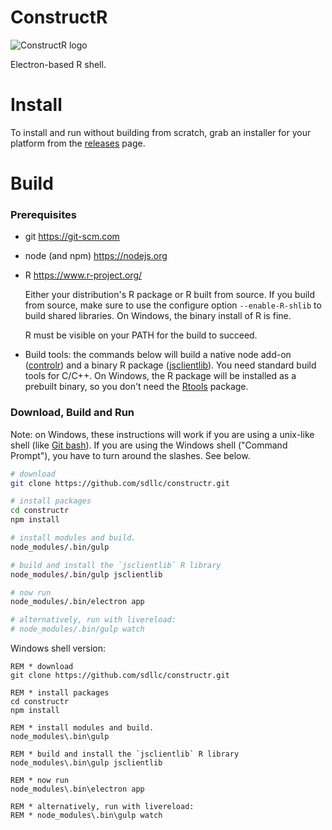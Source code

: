 ConstructR
==========

![ConstructR logo][logo]

Electron-based R shell.

Install
=======

To install and run without building from scratch, grab an installer
for your platform from the [releases][5] page.


Build
=====

### Prerequisites ###

 * git https://git-scm.com

 * node (and npm) https://nodejs.org

 * R https://www.r-project.org/
 
   Either your distribution's R package or R built from source. 
   If you build from source, make sure to use the configure option 
   `--enable-R-shlib` to build shared libraries.  On Windows, the 
   binary install of R is fine.

   R must be visible on your PATH for the build to succeed.

 * Build tools: the commands below will build a native node add-on
   ([controlr][1]) and a binary R package ([jsclientlib][2]).  You 
   need standard build tools for C/C++.  On Windows, the R package 
   will be installed as a prebuilt binary, so you don't need the 
   [Rtools][3] package.

### Download, Build and Run ###

Note: on Windows, these instructions will work if you are using a 
unix-like shell (like [Git bash][4]).  If you are 
using the Windows shell ("Command Prompt"), you have to turn around
the slashes.  See below.

```bash
# download
git clone https://github.com/sdllc/constructr.git

# install packages
cd constructr
npm install

# install modules and build.  
node_modules/.bin/gulp

# build and install the `jsclientlib` R library
node_modules/.bin/gulp jsclientlib

# now run
node_modules/.bin/electron app

# alternatively, run with livereload:
# node_modules/.bin/gulp watch
```

Windows shell version:
```dos
REM * download
git clone https://github.com/sdllc/constructr.git

REM * install packages
cd constructr
npm install

REM * install modules and build.  
node_modules\.bin\gulp

REM * build and install the `jsclientlib` R library
node_modules\.bin\gulp jsclientlib

REM * now run
node_modules\.bin\electron app

REM * alternatively, run with livereload:
REM * node_modules\.bin\gulp watch
```

[logo]: https://cdn.rawgit.com/sdllc/constructr/master/build/icon-sketch.svg

[1]: https://github.com/sdllc/controlr
[2]: https://github.com/sdllc/jsclientlib
[3]: https://cran.r-project.org/bin/windows/Rtools/
[4]: https://git-scm.com
[5]: https://github.com/sdllc/constructr/releases

